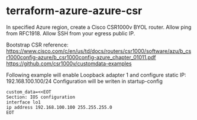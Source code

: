 # terraform-azure-azure-csr
In specified Azure region, create a Cisco CSR1000v BYOL router. 
Allow ping from RFC1918. Allow SSH from your egress public IP.


Bootstrap CSR reference:
https://www.cisco.com/c/en/us/td/docs/routers/csr1000/software/azu/b_csr1000config-azure/b_csr1000config-azure_chapter_01011.pdf
https://github.com/csr1000v/customdata-examples

Following example will enable Loopback adapter 1 and configure static IP: 192.168.100.100/24
Configuration will be writen in startup-config

```
custom_data=<<EOT
Section: IOS configuration
interface lo1
ip address 192.168.100.100 255.255.255.0
EOT
```
